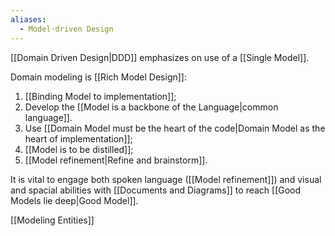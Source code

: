 ```yaml
---
aliases:
  - Model-driven Design
---
```

[[Domain Driven Design|DDD]] emphasizes on use of a [[Single Model]].

Domain modeling is [[Rich Model Design]]:
1. [[Binding Model to implementation]];
2. Develop the [[Model is a backbone of the Language|common language]].
3. Use [[Domain Model must be the heart of the code|Domain Model as the heart of implementation]];
4. [[Model is to be distilled]];
5. [[Model refinement|Refine and brainstorm]].

It is vital to engage both spoken language ([[Model refinement]]) and visual and spacial abilities with [[Documents and Diagrams]] to reach [[Good Models lie deep|Good Model]].

[[Modeling Entities]]
